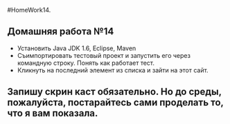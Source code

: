 #HomeWork14.

## Домашняя работа №14 ##

  * Установить Java JDK 1.6, Eclipse, Maven
  * Съимпортировать тестовый проект и запустить его через командную строку. Понять как работает тест.
  * Кликнуть на последний элемент из списка и зайти на этот сайт.


## Запишу скрин каст обязательно. Но до среды, пожалуйста, постарайтесь сами проделать то, что я вам показала. ##